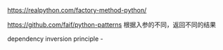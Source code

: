 

https://realpython.com/factory-method-python/

https://github.com/faif/python-patterns
根据入参的不同，返回不同的结果

dependency inversion principle -

